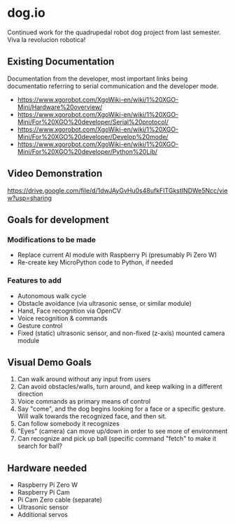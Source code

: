 # dog.io
Continued work for the quadrupedal robot dog project from last semester. Viva la revolucion robotica!

## Existing Documentation
Documentation from the developer, most important links being documentatio referring to serial communication and the developer mode.
- https://www.xgorobot.com/XgoWiki-en/wiki/1%20XGO-Mini/Hardware%20overview/
- https://www.xgorobot.com/XgoWiki-en/wiki/1%20XGO-Mini/For%20XGO%20developer/Serial%20protocol/
- https://www.xgorobot.com/XgoWiki-en/wiki/1%20XGO-Mini/For%20XGO%20developer/Develop%20mode/
- https://www.xgorobot.com/XgoWiki-en/wiki/1%20XGO-Mini/For%20XGO%20developer/Python%20Lib/

## Video Demonstration
https://drive.google.com/file/d/1dwJAyGvHu0s48ufkFITGkstINDWe5Ncc/view?usp=sharing

## Goals for development
### Modifications to be made
- Replace current AI module with Raspberry Pi (presumably Pi Zero W)
- Re-create key MicroPython code to Python, if needed

### Features to add
- Autonomous walk cycle
- Obstacle avoidance (via ultrasonic sense, or similar module)
- Hand, Face recognition via OpenCV
- Voice recognition & commands
- Gesture control
- Fixed (static) ultrasonic sensor, and non-fixed (z-axis) mounted camera module

## Visual Demo Goals
1. Can walk around without any input from users
2. Can avoid obstacles/walls, turn around, and keep walking in a different direction
3. Voice commands as primary means of control
4. Say "come", and the dog begins looking for a face or a specific gesture. Will walk towards the recognized face, and then sit. 
5. Can follow somebody it recognizes
6. "Eyes" (camera) can move up/down in order to see more of environment
7. Can recognize and pick up ball (specific command "fetch" to make it search for ball?

## Hardware needed
- Raspberry Pi Zero W
- Raspberry Pi Cam
- Pi Cam Zero cable (separate)
- Ultrasonic sensor
- Additional servos

